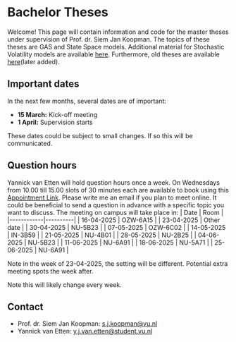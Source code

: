 # Bachelor Theses
Welcome! This page will contain information and code for the master theses under supervision of Prof. dr. Siem Jan Koopman. The topics of these theses are GAS and State Space models. Additional material for Stochastic Volatility models are available [here](). Furthermore, old theses are available [here]()(later added).

## Important dates
In the next few months, several dates are of important:
- **15 March:** Kick-off meeting 
- **1 April:** Supervision starts

These dates could be subject to small changes. If so this will be communicated.

## Question hours
Yannick van Etten will hold question hours once a week. On Wednesdays from 10.00 till 15.00 slots of 30 minutes each are available to book using this [Appointment Link](https://calendar.notion.so/meet/yannick_v_etten/m3ad3kd3). Please write me an email if you plan to meet online. It could be beneficial to send a question in advance with a specific topic you want to discuss. The meeting on campus will take place in: 
| Date       | Room     |
|------------|----------|
| 16-04-2025 | OZW-6A15 |
| 23-04-2025 | Other date  |
| 30-04-2025 | NU-5B23  |
| 07-05-2025 | OZW-6C02 |
| 14-05-2025 | IN-3B59  |
| 21-05-2025 | NU-4B01  |
| 28-05-2025 | NU-2B25  |
| 04-06-2025 | NU-5B23  |
| 11-06-2025 | NU-6A91  |
| 18-06-2025 | NU-5A71  |
| 25-06-2025 | NU-6A91  |


Note in the week of 23-04-2025, the setting will be different. Potential extra meeting spots the week after.




Note this will likely change every week.

## Contact
- Prof. dr. Siem Jan Koopman: [s.j.koopman@vu.nl](mailto:s.j.koopman@vu.nl)
- Yannick van Etten: [y.j.van.etten@student.vu.nl](mailto:y.j.van.etten@student.vu.nl)

